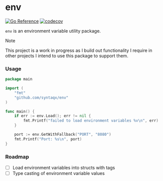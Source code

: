 # env

[![Go Reference](https://pkg.go.dev/badge/github.com/syntaqx/env.svg)](https://pkg.go.dev/github.com/syntaqx/env)
[![codecov](https://codecov.io/gh/syntaqx/env/graph/badge.svg?token=m4bBKy3UG3)](https://codecov.io/gh/syntaqx/env)

`env` is an environment variable utility package.

> [!NOTE]
> This project is a work in progress as I build out functionality I require in
> other projects I intend to use this package to support them.

### Usage

```go
package main

import (
    "fmt"
    "github.com/syntaqx/env"
)

func main() {
    if err := env.Load(); err != nil {
        fmt.Printf("failed to load environment variables %v\n", err)
    }

    port := env.GetWithFallback("PORT", "8080")
    fmt.Printf("Port: %s\n", port)
}
```

### Roadmap

- [ ] Load environment variables into structs with tags
- [ ] Type casting of environment variable values
